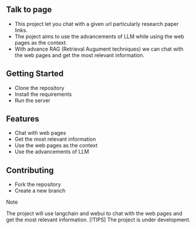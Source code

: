 ## Talk to page

- This project let you chat with a given url particularly research paper links. 
- The poject aims to use the advancements of LLM while using the web pages as the context.
- With advance RAG (Retrieval Augument techniques) we can chat with the web pages and get the most relevant information. 

## Getting Started

- Clone the repository
- Install the requirements
- Run the server

## Features

- Chat with web pages
- Get the most relevant information
- Use the web pages as the context
- Use the advancements of LLM

## Contributing

- Fork the repository
- Create a new branch

> [!NOTE]
> The project will use langchain and webui to chat with the web pages and get the most relevant information.
>[!TIPS]
> The project is under development.
